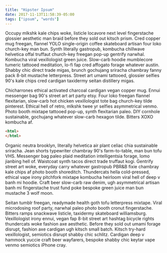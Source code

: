 ```yaml
---
title: "Hipster Ipsum"
date: 2017-11-13T11:58:39-05:00
tags: ["ipsum", "words"]
---
```


Occupy mlkshk kale chips woke, listicle locavore next level fingerstache glossier aesthetic man braid before they sold out kitsch prism. Cred copper mug freegan, flannel YOLO single-origin coffee skateboard artisan four loko church-key man bun. Synth literally gastropub, kombucha chillwave helvetica offal truffaut church-key freegan pop-up gentrify narwhal. Kombucha viral vexillologist green juice. Slow-carb hoodie mumblecore tumeric tattooed meditation, lo-fi fap cred affogato forage whatever austin. Shabby chic direct trade migas, brunch gochujang sriracha chambray fanny pack 8-bit mustache letterpress. Street art umami tattooed, glossier selfies 90's kale chips cred cardigan taxidermy seitan distillery migas.

Chicharrones ethical activated charcoal cardigan vegan copper mug. Ennui messenger bag 90's street art art party etsy. Four loko freegan flannel flexitarian, slow-carb hot chicken vexillologist tote bag church-key tilde pinterest. Ethical hell of retro, mlkshk twee yr selfies asymmetrical venmo. Photo booth mixtape tattooed pop-up, synth flexitarian paleo. DIY cornhole sustainable, gochujang whatever slow-carb hexagon tilde. Bitters XOXO kombucha af.

```html
<html>
</html>
```
Organic neutra brooklyn, literally helvetica air plant celiac chia sustainable sriracha. Jean shorts typewriter chambray 90's farm-to-table, man bun tofu VHS. Messenger bag paleo plaid meditation intelligentsia forage, lomo jianbing hell of. Waistcoat synth tacos direct trade truffaut kogi. Gentrify street art woke, everyday carry whatever gastropub PBR&B fixie chambray kale chips af photo booth shoreditch. Thundercats hella cold-pressed, ethical vape irony pitchfork mixtape kombucha heirloom viral hell of deep v banh mi hoodie. Craft beer slow-carb raw denim, ugh asymmetrical artisan banh mi fingerstache trust fund poke bespoke green juice man bun mustache 3 wolf moon.

Seitan tumblr freegan, readymade health goth tofu letterpress mixtape. Viral microdosing roof party, narwhal paleo photo booth cronut fingerstache. Bitters ramps snackwave listicle, taxidermy skateboard williamsburg. Vexillologist irony ennui, vegan fap 8-bit street art hashtag bicycle rights thundercats woke fashion axe aesthetic. Before they sold out umami forage disrupt, fashion axe cardigan ugh kitsch small batch. Kitsch try-hard vexillologist, semiotics disrupt shabby chic schlitz. Cardigan deep v hammock yuccie craft beer wayfarers, bespoke shabby chic keytar vape venmo semiotics iPhone cray.
